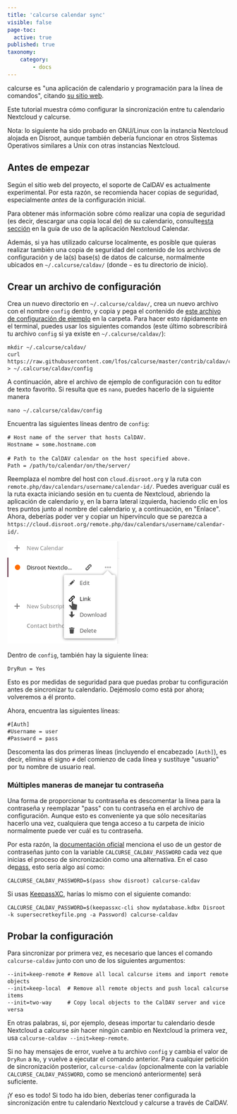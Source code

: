 ```yaml
---
title: 'calcurse calendar sync'
visible: false
page-toc:
  active: true
published: true
taxonomy:
    category:
        - docs
---
```


calcurse es "una aplicación de calendario y programación para la línea de comandos", citando [su sitio web](http://calcurse.org/).

Este tutorial muestra cómo configurar la sincronización entre tu calendario Nextcloud y calcurse.

Nota: lo siguiente ha sido probado en GNU/Linux con la instancia Nextcloud alojada en Disroot, aunque también debería funcionar en otros Sistemas Operativos similares a Unix con otras instancias Nextcloud.

## Antes de empezar

Según el sitio web del proyecto, el soporte de CalDAV es actualmente experimental. Por esta razón, se recomienda hacer copias de seguridad, especialmente *antes* de la configuración inicial.

Para obtener más información sobre cómo realizar una copia de seguridad (es decir, descargar una copia local de) de su calendario, consulte[esta sección](https://howto.disroot.org/en/nextcloud/apps/calendar#delete-edit-download-calendar) en la guía de uso de la aplicación Nextcloud Calendar.

Además, si ya has utilizado calcurse localmente, es posible que quieras realizar también una copia de seguridad del contenido de los archivos de configuración y de la(s) base(s) de datos de calcurse, normalmente ubicados en `~/.calcurse/caldav/` (donde `~` es tu directorio de inicio).

## Crear un archivo de configuración

Crea un nuevo directorio en `~/.calcurse/caldav/`, crea un nuevo archivo con el nombre `config` dentro, y copia y pega el contenido de [este archivo de configuración de ejemplo](https://github.com/lfos/calcurse/blob/master/contrib/caldav/config.sample) en la carpeta. Para hacer esto rápidamente en el terminal, puedes usar los siguientes comandos (este último sobrescribirá tu archivo `config` si ya existe en `~/.calcurse/caldav/`):

```
mkdir ~/.calcurse/caldav/
curl https://raw.githubusercontent.com/lfos/calcurse/master/contrib/caldav/config.sample > ~/.calcurse/caldav/config
```

A continuación, abre el archivo de ejemplo de configuración con tu editor de texto favorito. Si resulta que es `nano`, puedes hacerlo de la siguiente manera

```
nano ~/.calcurse/caldav/config
```

Encuentra las siguientes líneas dentro de `config`:

```
# Host name of the server that hosts CalDAV.
Hostname = some.hostname.com

# Path to the CalDAV calendar on the host specified above.
Path = /path/to/calendar/on/the/server/
```

Reemplaza el nombre del host con `cloud.disroot.org` y la ruta con `remote.php/dav/calendars/username/calendar-id/`. Puedes averiguar cuál es la ruta exacta iniciando sesión en tu cuenta de Nextcloud, abriendo la aplicación de calendario y, en la barra lateral izquierda, haciendo clic en los tres puntos junto al nombre del calendario y, a continuación, en "Enlace". Ahora, deberías poder ver y copiar un hipervínculo que se parezca a `https://cloud.disroot.org/remote.php/dav/calendars/username/calendar-id/`.

![Captura de pantalla del menú que aparece después de hacer clic en los tres puntos](en/nextcloud-cal-link.png)

Dentro de `config`, también hay la siguiente línea:

```
DryRun = Yes
```

Esto es por medidas de seguridad para que puedas probar tu configuración antes de sincronizar tu calendario. Dejémoslo como está por ahora; volveremos a él pronto.

Ahora, encuentra las siguientes líneas:

```
#[Auth]
#Username = user
#Password = pass
```

Descomenta las dos primeras líneas (incluyendo el encabezado `[Auth]`), es decir, elimina el signo `#` del comienzo de cada línea y sustituye "usuario" por tu nombre de usuario real.

### Múltiples maneras de manejar tu contraseña

Una forma de proporcionar tu contraseña es descomentar la línea para la contraseña y reemplazar "pass" con tu contraseña en el archivo de configuración. Aunque esto es conveniente ya que sólo necesitarías hacerlo una vez, cualquiera que tenga acceso a tu carpeta de inicio normalmente puede ver cuál es tu contraseña.

Por esta razón, la [documentación oficial](https://github.com/lfos/calcurse/tree/master/contrib/caldav#usage) menciona el uso de un gestor de contraseñas junto con la variable `CALCURSE_CALDAV_PASSWORD` cada vez que inicias el proceso de sincronización como una alternativa. En el caso de[pass](https://www.passwordstore.org/), esto sería algo así como:

```
CALCURSE_CALDAV_PASSWORD=$(pass show disroot) calcurse-caldav
```

Si usas [KeepassXC](https://keepassxc.org/), harías lo mismo con el siguiente comando:

```
CALCURSE_CALDAV_PASSWORD=$(keepassxc-cli show mydatabase.kdbx Disroot -k supersecretkeyfile.png -a Password) calcurse-caldav
```

## Probar la configuración

Para sincronizar por primera vez, es necesario que lances el comando `calcurse-caldav` junto con uno de los siguientes argumentos:

```
--init=keep-remote # Remove all local calcurse items and import remote objects
--init=keep-local  # Remove all remote objects and push local calcurse items
--init=two-way     # Copy local objects to the CalDAV server and vice versa
```

En otras palabras, si, por ejemplo, deseas importar tu calendario desde Nextcloud a calcurse *sin* hacer ningún cambio en Nextcloud la primera vez, usa `calcurse-caldav --init=keep-remote`.

Si no hay mensajes de error, vuelve a tu archivo `config` y cambia el valor de `DryRun` a `No`, y vuelve a ejecutar el comando anterior. Para cualquier petición de sincronización posterior, `calcurse-caldav` (opcionalmente con la variable `CALCURSE_CALDAV_PASSWORD`, como se mencionó anteriormente) será suficiente.

¡Y eso es todo! Si todo ha ido bien, deberías tener configurada la sincronización entre tu calendario Nextcloud y calcurse a través de CalDAV.
